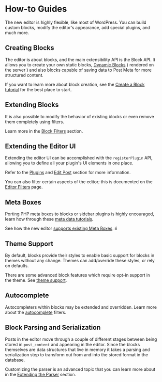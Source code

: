 # How-to Guides

The new editor is highly flexible, like most of WordPress. You can build custom blocks, modify the editor's appearance, add special plugins, and much more.

## Creating Blocks

The editor is about blocks, and the main extensibility API is the Block API. It allows you to create your own static blocks, [Dynamic Blocks](/docs/how-to-guides/block-tutorial/creating-dynamic-blocks.md) ( rendered on the server ) and also blocks capable of saving data to Post Meta for more structured content.

If you want to learn more about block creation, see the [Create a Block tutorial](/docs/getting-started/create-block/README.md) for the best place to start.

## Extending Blocks

It is also possible to modify the behavior of existing blocks or even remove them completely using filters.

Learn more in the [Block Filters](/docs/reference-guides/filters/block-filters.md) section.

## Extending the Editor UI

Extending the editor UI can be accomplished with the `registerPlugin` API, allowing you to define all your plugin's UI elements in one place.

Refer to the [Plugins](/packages/plugins/README.md) and [Edit Post](/packages/edit-post/README.md) section for more information.

You can also filter certain aspects of the editor; this is documented on the [Editor Filters](/docs/reference-guides/filters/editor-filters.md) page.

## Meta Boxes

Porting PHP meta boxes to blocks or sidebar plugins is highly encouraged, learn how through these [meta data tutorials](/docs/how-to-guides/metabox/README.md).

See how the new editor [supports existing Meta Boxes](/docs/reference-guides/backward-compatibility/meta-box.md).
ń
## Theme Support

By default, blocks provide their styles to enable basic support for blocks in themes without any change. Themes can add/override these styles, or rely on defaults.

There are some advanced block features which require opt-in support in the theme. See [theme support](/docs/how-to-guides/themes/theme-support.md).

## Autocomplete

Autocompleters within blocks may be extended and overridden. Learn more about the [autocomplete](/docs/reference-guides/filters/autocomplete-filters.md) filters.

## Block Parsing and Serialization

Posts in the editor move through a couple of different stages between being stored in `post_content` and appearing in the editor. Since the blocks themselves are data structures that live in memory it takes a parsing and serialization step to transform out from and into the stored format in the database.

Customizing the parser is an advanced topic that you can learn more about in the [Extending the Parser](/docs/reference-guides/filters/parser-filters.md) section.
